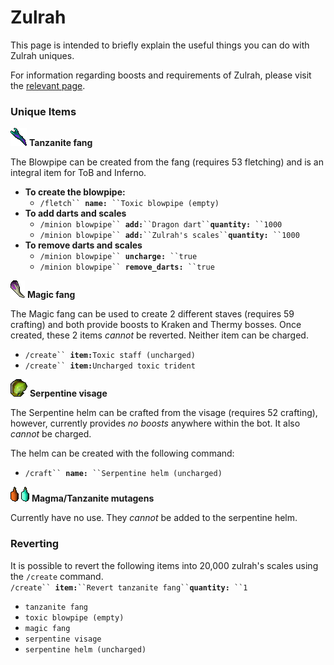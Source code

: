 # Zulrah

This page is intended to briefly explain the useful things you can do with Zulrah uniques.

For information regarding boosts and requirements of Zulrah, please visit the [relevant page](https://wiki.oldschool.gg/bosses/boosts-and-requirements#other-bosses).

### Unique Items

![](<../.gitbook/assets/Tanzanite fang.png>) **Tanzanite fang**

The Blowpipe can be created from the fang (requires 53 fletching) and is an integral item for ToB and Inferno.

* **To create the blowpipe:**
  * `/fletch`` `**`name:`**` ``Toxic blowpipe (empty)`
* **To add darts and scales**
  * `/minion blowpipe`` `**`add:`**` ``Dragon dart`` `**`quantity:`**` ``1000`
  * `/minion blowpipe`` `**`add:`**` ``Zulrah's scales`` `**`quantity:`**` ``1000`
* **To remove darts and scales**
  * `/minion blowpipe`` `**`uncharge:`**` ``true`
  * `/minion blowpipe`` `**`remove_darts:`**` ``true`

![](<../.gitbook/assets/Magic fang.png>) **Magic fang**

The Magic fang can be used to create 2 different staves (requires 59 crafting) and both provide boosts to Kraken and Thermy bosses. Once created, these 2 items _cannot_ be reverted. Neither item can be charged.

* `/create`` `**`item:`**`Toxic staff (uncharged)`
* `/create`` `**`item:`**`Uncharged toxic trident`

![](<../.gitbook/assets/Serpentine visage.png>) **Serpentine visage**

The Serpentine helm can be crafted from the visage (requires 52 crafting), however, currently provides _no boosts_ anywhere within the bot. It also _cannot_ be charged.

The helm can be created with the following command:

* `/craft`` `**`name:`**` ``Serpentine helm (uncharged)`

![](<../.gitbook/assets/Magma mutagen.png>) ![](<../.gitbook/assets/Tanzanite mutagen.png>) **Magma/Tanzanite mutagens**

Currently have no use. They _cannot_ be added to the serpentine helm.

### Reverting

It is possible to revert the following items into 20,000 zulrah's scales using the `/create` command.\
`/create`` `**`item:`**` ``Revert tanzanite fang`` `**`quantity:`**` ``1`

* `tanzanite fang`
* `toxic blowpipe (empty)`
* `magic fang`
* `serpentine visage`
* `serpentine helm (uncharged)`

